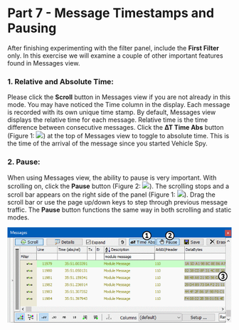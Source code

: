 # Part 7 - Message Timestamps and Pausing

After finishing experimenting with the filter panel, include the **First Filter** only. In this exercise we will examine a couple of other important features found in Messages view.

### 1. Relative and Absolute Time:

Please click the **Scroll** button in Messages view if you are not already in this mode. You may have noticed the Time column in the display. Each message is recorded with its own unique time stamp. By default, Messages view displays the relative time for each message. Relative time is the time difference between consecutive messages. Click the **∆T Time Abs** button (Figure 1: ![](https://cdn.intrepidcs.net/support/VehicleSpy/assets/smOne.gif)) at the top of Messages view to toggle to absolute time. This is the time of the arrival of the message since you started Vehicle Spy.

### 2. Pause:

When using Messages view, the ability to pause is very important. With scrolling on, click the **Pause** button (Figure 2: ![](https://cdn.intrepidcs.net/support/VehicleSpy/assets/smTwo.gif)). The scrolling stops and a scroll bar appears on the right side of the panel (Figure 1: ![](https://cdn.intrepidcs.net/support/VehicleSpy/assets/smThree.gif)). Drag the scroll bar or use the page up/down keys to step through previous message traffic. The **Pause** button functions the same way in both scrolling and static modes.

![Figure 1: Timestamp mode selection and pausing on the Messages view.](../../.gitbook/assets/spyexample1.7.gif)
